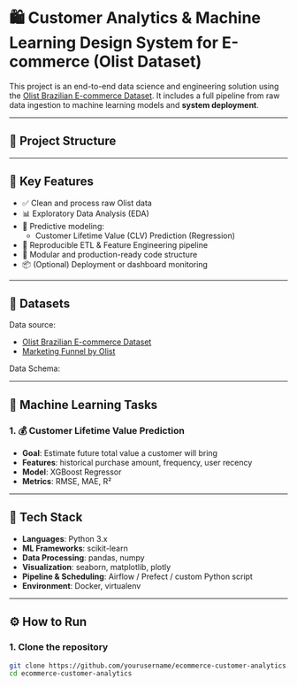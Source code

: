 # 🛍️ Customer Analytics & Machine Learning Design System for E-commerce (Olist Dataset)

This project is an end-to-end data science and engineering solution using the [Olist Brazilian E-commerce Dataset](https://www.kaggle.com/datasets/olistbr/brazilian-ecommerce). It includes a full pipeline from raw data ingestion to machine learning models and **system deployment**.


---

## 📌 Project Structure


---

## 🚀 Key Features

- ✅ Clean and process raw Olist data
- 📊 Exploratory Data Analysis (EDA)
- 🧠 Predictive modeling:
  - Customer Lifetime Value (CLV) Prediction (Regression)
- 🔁 Reproducible ETL & Feature Engineering pipeline
- 🧱 Modular and production-ready code structure
- 📦 (Optional) Deployment or dashboard monitoring

---

## 📂 Datasets 

Data source:
- [Olist Brazilian E-commerce Dataset](https://www.kaggle.com/datasets/olistbr/brazilian-ecommerce)
- [Marketing Funnel by Olist](https://www.kaggle.com/datasets/olistbr/marketing-funnel-olist)

Data Schema:

---

## 🧪 Machine Learning Tasks

### 1. 💰 Customer Lifetime Value Prediction
- **Goal**: Estimate future total value a customer will bring
- **Features**: historical purchase amount, frequency, user recency
- **Model**: XGBoost Regressor
- **Metrics**: RMSE, MAE, R²

---

## 🔧 Tech Stack

- **Languages**: Python 3.x
- **ML Frameworks**: scikit-learn
- **Data Processing**: pandas, numpy
- **Visualization**: seaborn, matplotlib, plotly
- **Pipeline & Scheduling**: Airflow / Prefect / custom Python script
- **Environment**: Docker, virtualenv

---

## ⚙️ How to Run

### 1. Clone the repository
```bash
git clone https://github.com/yourusername/ecommerce-customer-analytics.git
cd ecommerce-customer-analytics






